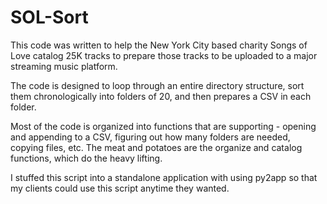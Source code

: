 # SOL-Sort

This code was written to help the New York City based charity Songs of Love catalog 25K tracks to prepare those tracks to be uploaded to a major streaming music platform.

The code is designed to loop through an entire directory structure, sort them chronologically into folders of 20, and then prepares a CSV in each folder.

Most of the code is organized into functions that are supporting - opening and appending to a CSV, figuring out how many folders are needed, copying files, etc.  The meat and potatoes are the organize and catalog functions, which do the heavy lifting.

I stuffed this script into a standalone application with using py2app so that my clients could use this script anytime they wanted.
